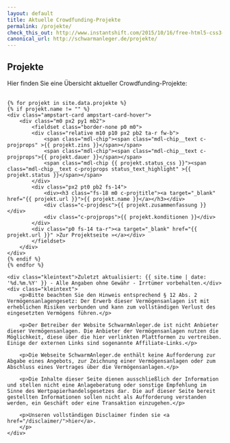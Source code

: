 ```yaml
---
layout: default
title: Aktuelle Crowdfunding-Projekte
permalink: /projekte/
check_this_out: http://www.instantshift.com/2015/10/16/free-html5-css3-pricing-tables/
canonical_url: http://schwarmanleger.de/projekte/
---
```


<h2>Projekte</h2>
  <div class="entry">
	Hier finden Sie eine Übersicht aktueller Crowdfunding-Projekte:<br><br>

	{% for projekt in site.data.projekte %}
	{% if projekt.name != "" %}
	<div class="ampstart-card ampstart-card-hover">
		<div class="m0 px2 py1 mb2">
			<fieldset class="border-none p0 m0">
			<div class="relative m10 p10 px2 pb2 ta-r fw-b">
				<span class="mdl-chip"><span class="mdl-chip__text c-projprops" >{{ projekt.zins }}</span></span>
				<span class="mdl-chip"><span class="mdl-chip__text c-projprops">{{ projekt.dauer }}</span></span>
				<span class="mdl-chip {{ projekt.status_css }}"><span class="mdl-chip__text c-projprops status_text_highlight" >{{ projekt.status }}</span></span>
			</div>
			<div class="px2 pt0 pb2 fs-14">
				<div><h3 class="fs-18 m0 c-projtitle"><a target="_blank" href="{{ projekt.url }}">{{ projekt.name }}</a></h3></div>
				<div class="c-projdesc">{{ projekt.zusammenfassung }}</div>
				<div class="c-projprops">{{ projekt.konditionen }}</div>
			</div>
			<div class="p0 fs-14 ta-r"><a target="_blank" href="{{ projekt.url }}" >Zur Projektseite »</a></div>
			</fieldset>
		</div>
	</div>
	{% endif %}
	{% endfor %}
	
	<div class="kleintext">Zuletzt aktualisiert: {{ site.time | date: '%d.%m.%Y' }} - Alle Angaben ohne Gewähr - Irrtümer vorbehalten.</div>
	<div class="kleintext">
		<p>Bitte beachten Sie den Hinweis entsprechend § 12 Abs. 2 Vermögensanlagengesetz: Der Erwerb dieser Vermögensanlagen ist mit erheblichen Risiken verbunden und kann zum vollständigen Verlust des eingesetzten Vermögens führen.</p>

		<p>Der Betreiber der Website SchwarmAnleger.de ist nicht Anbieter dieser Vermögensanlagen. Die Anbieter der Vermögensanlagen nutzen die Möglichkeit, diese über die hier verlinkten Plattformen zu vertreiben. Einige der externen Links sind sogenannte Affiliate-Links.</p>

		<p>Die Webseite SchwarmAnleger.de enthält keine Aufforderung zur Abgabe eines Angebots, zur Zeichnung einer Vermögensanlagen oder zum Abschluss eines Vertrages über die Vermögensanlagen.</p>

		<p>Die Inhalte dieser Seite dienen ausschließlich der Information und stellen nicht eine Anlageberatung oder sonstige Empfehlung im Sinne des Wertpapierhandelsgesetzes dar. Die auf dieser Seite bereit gestellten Informationen sollen nicht als Aufforderung verstanden werden, ein Geschäft oder eine Transaktion einzugehen.</p>
		
		<p>Unseren vollständigen Disclaimer finden sie <a href="/disclaimer/">hier</a>.
		</p>
	</div>
</div>
